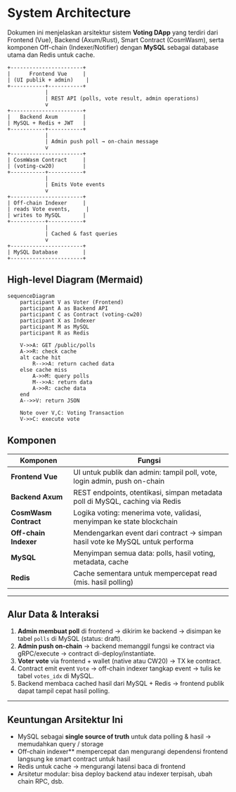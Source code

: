 # System Architecture

Dokumen ini menjelaskan arsitektur sistem **Voting DApp** yang terdiri dari Frontend (Vue), Backend (Axum/Rust), Smart Contract (CosmWasm), serta komponen Off-chain (Indexer/Notifier) dengan **MySQL** sebagai database utama dan Redis untuk cache.



    +-----------------------+
    |      Frontend Vue     |
    | (UI publik + admin)    |
    +-----------+-----------+
                |
                | REST API (polls, vote result, admin operations)
                v
    +-----------------------+
    |   Backend Axum        |
    | MySQL + Redis + JWT   |
    +-----------+-----------+
                |
                | Admin push poll → on-chain message
                v
    +-----------------------+
    | CosmWasm Contract     |
    | (voting-cw20)         |
    +-----------+-----------+
                |
                | Emits Vote events
                v
    +-----------------------+
    | Off-chain Indexer     |
    | reads Vote events,     |
    | writes to MySQL       |
    +-----------+-----------+
                |
                | Cached & fast queries
                v
    +-----------------------+
    | MySQL Database        |
    +-----------------------+

## High-level Diagram (Mermaid)

```mermaid
sequenceDiagram
    participant V as Voter (Frontend)
    participant A as Backend API
    participant C as Contract (voting-cw20)
    participant X as Indexer
    participant M as MySQL
    participant R as Redis
    
    V->>A: GET /public/polls
    A->>R: check cache
    alt cache hit
        R-->>A: return cached data
    else cache miss
        A->>M: query polls
        M-->>A: return data
        A->>R: cache data
    end
    A-->>V: return JSON
    
    Note over V,C: Voting Transaction
    V->>C: execute vote

```

## Komponen

| Komponen            | Fungsi                                                                 |
|---------------------|------------------------------------------------------------------------|
| **Frontend Vue**     | UI untuk publik dan admin: tampil poll, vote, login admin, push on-chain |
| **Backend Axum**     | REST endpoints, otentikasi, simpan metadata poll di MySQL, caching via Redis |
| **CosmWasm Contract**| Logika voting: menerima vote, validasi, menyimpan ke state blockchain     |
| **Off-chain Indexer** | Mendengarkan event dari contract → simpan hasil vote ke MySQL untuk performa |
| **MySQL**            | Menyimpan semua data: polls, hasil voting, metadata, cache               |
| **Redis**            | Cache sementara untuk mempercepat read (mis. hasil polling)             |

---

## Alur Data & Interaksi

1. **Admin membuat poll** di frontend → dikirim ke backend → disimpan ke tabel `polls` di MySQL (status: draft).  
2. **Admin push on-chain** → backend memanggil fungsi ke contract via gRPC/execute → contract di-deploy/instantiate.  
3. **Voter vote** via frontend + wallet (native atau CW20) → TX ke contract.  
4. Contract emit event `Vote` → off-chain indexer tangkap event → tulis ke tabel `votes_idx` di MySQL.  
5. Backend membaca cached hasil dari MySQL + Redis → frontend publik dapat tampil cepat hasil polling.  

---

## Keuntungan Arsitektur Ini

- MySQL sebagai **single source of truth** untuk data polling & hasil → memudahkan query / storage  
- Off-chain indexer** mempercepat dan mengurangi dependensi frontend langsung ke smart contract untuk hasil  
- Redis untuk cache → mengurangi latensi baca di frontend  
- Arsitetur modular: bisa deploy backend atau indexer terpisah, ubah chain RPC, dsb.

